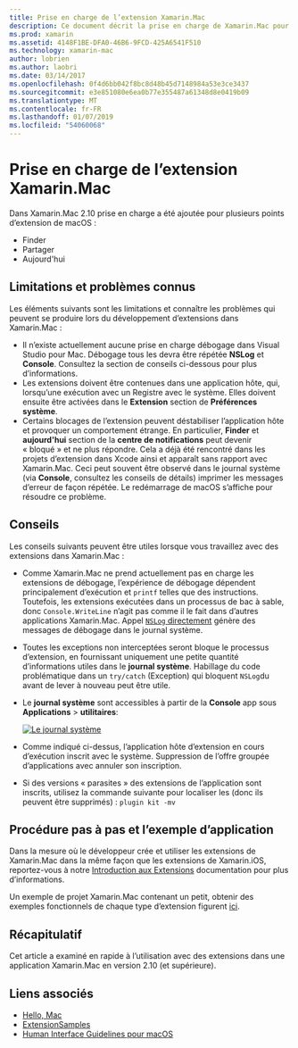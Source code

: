 ```yaml
---
title: Prise en charge de l’extension Xamarin.Mac
description: Ce document décrit la prise en charge de Xamarin.Mac pour les extensions de recherche, le partage et aujourd'hui. Il examine les limitations et problèmes connus, des liens vers une procédure pas à pas et l’exemple d’application et fournit des conseils pour travailler avec des extensions.
ms.prod: xamarin
ms.assetid: 4148F1BE-DFA0-46B6-9FCD-425A6541F510
ms.technology: xamarin-mac
author: lobrien
ms.author: laobri
ms.date: 03/14/2017
ms.openlocfilehash: 0f4d6bb042f8bc8d48b45d7148984a53e3ce3437
ms.sourcegitcommit: e3e851080e6ea0b77e355487a61348d8e0419b09
ms.translationtype: MT
ms.contentlocale: fr-FR
ms.lasthandoff: 01/07/2019
ms.locfileid: "54060068"
---
```

# <a name="xamarinmac-extension-support"></a>Prise en charge de l’extension Xamarin.Mac

Dans Xamarin.Mac 2.10 prise en charge a été ajoutée pour plusieurs points d’extension de macOS :

- Finder
- Partager
- Aujourd'hui

<a name="Limitations-and-Known-Issues" />

## <a name="limitations-and-known-issues"></a>Limitations et problèmes connus

Les éléments suivants sont les limitations et connaître les problèmes qui peuvent se produire lors du développement d’extensions dans Xamarin.Mac :

* Il n’existe actuellement aucune prise en charge débogage dans Visual Studio pour Mac. Débogage tous les devra être répétée **NSLog** et **Console**. Consultez la section de conseils ci-dessous pour plus d’informations.
* Les extensions doivent être contenues dans une application hôte, qui, lorsqu’une exécution avec un Registre avec le système. Elles doivent ensuite être activées dans le **Extension** section de **Préférences système**. 
* Certains blocages de l’extension peuvent déstabiliser l’application hôte et provoquer un comportement étrange. En particulier, **Finder** et **aujourd'hui** section de la **centre de notifications** peut devenir « bloqué » et ne plus répondre. Cela a déjà été rencontré dans les projets d’extension dans Xcode ainsi et apparaît sans rapport avec Xamarin.Mac. Ceci peut souvent être observé dans le journal système (via **Console**, consultez les conseils de détails) imprimer les messages d’erreur de façon répétée. Le redémarrage de macOS s’affiche pour résoudre ce problème.

<a name="Tips" />

## <a name="tips"></a>Conseils

Les conseils suivants peuvent être utiles lorsque vous travaillez avec des extensions dans Xamarin.Mac :

- Comme Xamarin.Mac ne prend actuellement pas en charge les extensions de débogage, l’expérience de débogage dépendent principalement d’exécution et `printf` telles que des instructions. Toutefois, les extensions exécutées dans un processus de bac à sable, donc `Console.WriteLine` n’agit pas comme il le fait dans d’autres applications Xamarin.Mac. Appel [ `NSLog` directement](https://gist.github.com/chamons/e2e409013a449cfbe1f2fbe5547f6554) génère des messages de débogage dans le journal système.
- Toutes les exceptions non interceptées seront bloque le processus d’extension, en fournissant uniquement une petite quantité d’informations utiles dans le **journal système**. Habillage du code problématique dans un `try/catch` (Exception) qui bloquent `NSLog`du avant de lever à nouveau peut être utile.
- Le **journal système** sont accessibles à partir de la **Console** app sous **Applications** > **utilitaires**:

    [![](extensions-images/extension02.png "Le journal système")](extensions-images/extension02.png#lightbox)
- Comme indiqué ci-dessus, l’application hôte d’extension en cours d’exécution inscrit avec le système. Suppression de l’offre groupée d’applications avec annuler son inscription. 
- Si des versions « parasites » des extensions de l’application sont inscrits, utilisez la commande suivante pour localiser les (donc ils peuvent être supprimés) : `plugin kit -mv`


<a name="Walkthrough-and-Sample-App" />

## <a name="walkthrough-and-sample-app"></a>Procédure pas à pas et l’exemple d’application

Dans la mesure où le développeur crée et utiliser les extensions de Xamarin.Mac dans la même façon que les extensions de Xamarin.iOS, reportez-vous à notre [Introduction aux Extensions](~/ios/platform/extensions.md) documentation pour plus d’informations.

Un exemple de projet Xamarin.Mac contenant un petit, obtenir des exemples fonctionnels de chaque type d’extension figurent [ici](https://developer.xamarin.com/samples/mac/ExtensionSamples/).

<a name="Summary" />

## <a name="summary"></a>Récapitulatif

Cet article a examiné en rapide à l’utilisation avec des extensions dans une application Xamarin.Mac en version 2.10 (et supérieure).

## <a name="related-links"></a>Liens associés

- [Hello, Mac](~/mac/get-started/hello-mac.md)
- [ExtensionSamples](https://developer.xamarin.com/samples/mac/ExtensionSamples/)
- [Human Interface Guidelines pour macOS](https://developer.apple.com/design/human-interface-guidelines/macos/overview/themes/)
